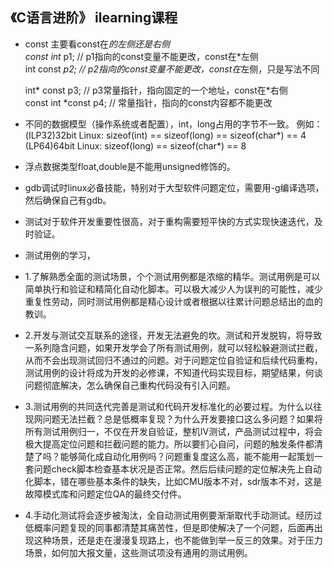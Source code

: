 ## 《C语言进阶》 ilearning课程
- const 主要看const在*的左侧还是右侧  
  const int* p1; // p1指向的const变量不能更改，const在*左侧  
  int const *p2; // p2指向的const变量不能更改，const在*左侧，只是写法不同

  int* const p3; // p3常量指针，指向固定的一个地址，const在*右侧  
  const int *const p4; // 常量指针，指向的const内容都不能更改



- 不同的数据模型（操作系统或者配置），int，long占用的字节不一致。
例如：  
(ILP32)32bit Linux: sizeof(int) == sizeof(long) == sizeof(char*) == 4  
(LP64)64bit Linux: sizeof(long) == sizeof(char*) == 8

- 浮点数据类型float,double是不能用unsigned修饰的。

- gdb调试时linux必备技能，特别对于大型软件问题定位，需要用-g编译选项，然后确保自己有gdb。


- 测试对于软件开发重要性很高，对于重构需要短平快的方式实现快速迭代，及时验证。

- 测试用例的学习，
- 1.了解熟悉全面的测试场景，个个测试用例都是浓缩的精华。测试用例是可以简单执行和验证和精简化自动化脚本。可以极大减少人为误判的可能性，减少重复性劳动，同时测试用例都是精心设计或者根据以往累计问题总结出的血的教训。
- 2.开发与测试交互联系的途径，开发无法避免的坎。测试和开发脱钩，将导致一系列隐含问题，如果开发学会了所有测试用例，就可以轻松躲避测试拦截，从而不会出现测试回归不通过的问题。对于问题定位自验证和后续代码重构，测试用例的设计将成为开发的必修课，不知道代码实现目标，期望结果，何谈问题彻底解决，怎么确保自己重构代码没有引入问题。
- 3.测试用例的共同迭代完善是测试和代码开发标准化的必要过程。为什么以往现网问题无法拦截？总是低概率复现？为什么开发要接口这么多问题？如果将所有测试用例归一，不仅在开发自验证，整机IV测试，产品测试过程中，将会极大提高定位问题和拦截问题的能力。所以要扪心自问，问题的触发条件都清楚了吗？能够简化成自动化用例吗？问题重复度这么高，能不能用一起策划一套问题check脚本检查基本状况是否正常。然后后续问题的定位解决先上自动化脚本，错在哪些基本条件的缺失，比如CMU版本不对，sdr版本不对，这是故障模式库和问题定位QA的最终交付件。
- 4.手动化测试将会逐步被淘汰，全自动测试用例要渐渐取代手动测试。经历过低概率问题复现的同事都清楚其痛苦性，但是即使解决了一个问题，后面再出现这种场景，还是走在漫漫复现路上，也不能做到举一反三的效果。对于压力场景，如何加大报文量，这些测试项没有通用的测试用例。